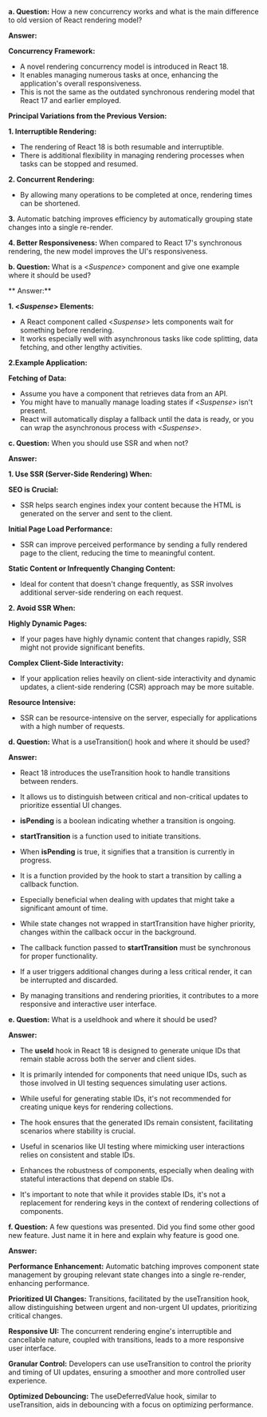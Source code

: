 **a. Question:** How a new concurrency works and what is the main difference to old version of React rendering model?

**Answer:**

**Concurrency Framework:**

- A novel rendering concurrency model is introduced in React 18.
- It enables managing numerous tasks at once, enhancing the application's overall responsiveness.
- This is not the same as the outdated synchronous rendering model that React 17 and earlier employed.

**Principal Variations from the Previous Version:**

**1. Interruptible Rendering:** 

- The rendering of React 18 is both resumable and interruptible.
- There is additional flexibility in managing rendering processes when tasks can be stopped and resumed.

**2. Concurrent Rendering:** 

- By allowing many operations to be completed at once, rendering times can be shortened.

**3.** Automatic batching improves efficiency by automatically grouping state changes into a single re-render.

**4. Better Responsiveness:** When compared to React 17's synchronous rendering, the new model improves the UI's responsiveness.

**b. Question:** What is a <*Suspence*> component and give one example where it should be used?

** Answer:**

**1. <*Suspense*> Elements:**

- A React component called <*Suspense*> lets components wait for something before rendering.
- It works especially well with asynchronous tasks like code splitting, data fetching, and other lengthy activities.

**2.Example Application:**

**Fetching of Data:** 

- Assume you have a component that retrieves data from an API.
- You might have to manually manage loading states if <*Suspense*> isn't present.
- React will automatically display a fallback until the data is ready, or you can wrap the asynchronous process with <*Suspense*>.

**c. Question:** When you should use SSR and when not?

**Answer:**

**1. Use SSR (Server-Side Rendering) When:**

**SEO is Crucial:**

- SSR helps search engines index your content because the HTML is generated on the server and sent to the client.

**Initial Page Load Performance:**

- SSR can improve perceived performance by sending a fully rendered page to the client, reducing the time to meaningful content.

**Static Content or Infrequently Changing Content:**

- Ideal for content that doesn't change frequently, as SSR involves additional server-side rendering on each request.

**2. Avoid SSR When:**

**Highly Dynamic Pages:**

- If your pages have highly dynamic content that changes rapidly, SSR might not provide significant benefits.

**Complex Client-Side Interactivity:**

- If your application relies heavily on client-side interactivity and dynamic updates, a client-side rendering (CSR) approach may be more suitable.

**Resource Intensive:**

- SSR can be resource-intensive on the server, especially for applications with a high number of requests.

**d. Question:** What is a useTransition() hook and where it should be used?

**Answer:**

- React 18 introduces the useTransition hook to handle transitions between renders.

- It allows us to distinguish between critical and non-critical updates to prioritize essential UI changes.

- **isPending** is a boolean indicating whether a transition is ongoing.
- **startTransition** is a function used to initiate transitions.

- When **isPending** is true, it signifies that a transition is currently in progress.

- It is a function provided by the hook to start a transition by calling a callback function.

- Especially beneficial when dealing with updates that might take a significant amount of time.

- While state changes not wrapped in startTransition have higher priority, changes within the callback occur in the background.

- The callback function passed to **startTransition** must be synchronous for proper functionality.

- If a user triggers additional changes during a less critical render, it can be interrupted and discarded.

- By managing transitions and rendering priorities, it contributes to a more responsive and interactive user interface.

**e. Question:** What is a useIdhook and where it should be used?

**Answer:**

- The **useId** hook in React 18 is designed to generate unique IDs that remain stable across both the server and client sides.

- It is primarily intended for components that need unique IDs, such as those involved in UI testing sequences simulating user actions.

- While useful for generating stable IDs, it's not recommended for creating unique keys for rendering collections.

- The hook ensures that the generated IDs remain consistent, facilitating scenarios where stability is crucial.

- Useful in scenarios like UI testing where mimicking user interactions relies on consistent and stable IDs.

- Enhances the robustness of components, especially when dealing with stateful interactions that depend on stable IDs.

- It's important to note that while it provides stable IDs, it's not a replacement for rendering keys in the context of rendering collections of components.

**f. Question:** A few questions was presented. Did you find some other good new feature. Just name it in here and explain why feature is good one.

**Answer:**

**Performance Enhancement:** Automatic batching improves component state management by grouping relevant state changes into a single re-render, enhancing performance.

**Prioritized UI Changes:** Transitions, facilitated by the useTransition hook, allow distinguishing between urgent and non-urgent UI updates, prioritizing critical changes.

**Responsive UI:** The concurrent rendering engine's interruptible and cancellable nature, coupled with transitions, leads to a more responsive user interface.

**Granular Control:** Developers can use useTransition to control the priority and timing of UI updates, ensuring a smoother and more controlled user experience.

**Optimized Debouncing:** The useDeferredValue hook, similar to useTransition, aids in debouncing with a focus on optimizing performance.
